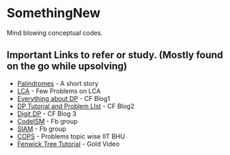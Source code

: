 # SomethingNew
Mind blowing conceptual codes.

## Important Links to refer or study. (Mostly found on the go while upsolving)
* [Palindromes](https://codeforces.com/blog/entry/74599) - A short story
* [LCA](https://codeforces.com/blog/entry/43917) - Few Problems on LCA
* [Everything about DP](https://codeforces.com/blog/entry/43256?fbclid=IwAR2ktvBv8GauoeNL6oAoK4Vv6QKYJuPNX0yVF1bLuJDBDQdmPL66i0iS2tw) - CF Blog1
* [DP Tutorial and Problem LIst](https://codeforces.com/blog/entry/67679?fbclid=IwAR0E5j7bjBgUfKZ02UA_oVOZHDvEFyAIMNDxqM5dpZ97AuQZD9TMftcMY1Q) - CF Blog2
* [Digit DP](https://codeforces.com/blog/entry/53960) - CF Blog 3
* [CodeISM](https://www.facebook.com/groups/255558081794974) - Fb group
* [SIAM](https://www.facebook.com/groups/366497354297572) - Fb group
* [COPS](https://copsiitbhu.co.in/resources/potw/) - Problems topic wise IIT BHU
* [Fenwick Tree Tutorial](https://youtu.be/9uaXG62Y8Uw) - Gold Video
